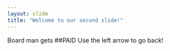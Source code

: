 ```yaml
---
layout: slide
title: "Welcome to our second slide!"
---
```

Board man gets ##PAID
Use the left arrow to go back!
